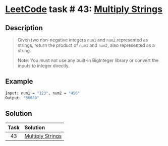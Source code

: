 # [LeetCode][leetcode] task # 43: [Multiply Strings][task]

Description
-----------

> Given two non-negative integers `num1` and `num2` represented as strings,
> return the product of `num1` and `num2`, also represented as a string.
>
> Note: You must not use any built-in BigInteger library
> or convert the inputs to integer directly.

Example
-------

```sh
Input: num1 = "123", num2 = "456"
Output: "56088"
```

Solution
--------

| Task | Solution                     |
|:----:|:-----------------------------|
|  43  | [Multiply Strings][solution] |


[leetcode]: <http://leetcode.com/>
[task]: <https://leetcode.com/problems/multiply-strings/>
[solution]: <https://github.com/wellaxis/witalis-jkit/blob/main/module/tasks/src/main/java/com/witalis/jkit/tasks/core/task/leetcode/p43/option/Practice.java>
